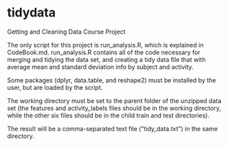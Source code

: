 tidydata
========

Getting and Cleaning Data Course Project

The only script for this project is run_analysis.R, which is explained in CodeBook.md. run_analysis.R contains all of the code necessary for merging and tidying the data set, and creating a tidy data file that with average mean and standard deviation info by subject and activity. 

Some packages (dplyr, data.table, and reshape2) must be installed by the user, but are loaded by the script.

The working directory must be set to the parent folder of the unzipped data set (the features and activity_labels files should be in the working directory, while the other six files should be in the child train and test directories). 

The result will be a comma-separated text file ("tidy_data.txt") in the same directory.

